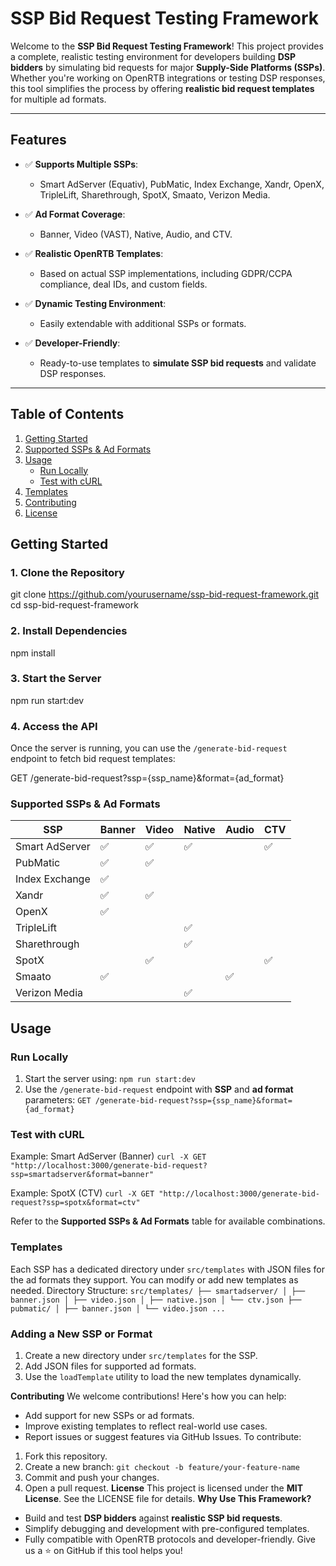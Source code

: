 
# **SSP Bid Request Testing Framework**

Welcome to the **SSP Bid Request Testing Framework**! This project provides a complete, realistic testing environment for developers building **DSP bidders** by simulating bid requests for major **Supply-Side Platforms (SSPs)**. Whether you're working on OpenRTB integrations or testing DSP responses, this tool simplifies the process by offering **realistic bid request templates** for multiple ad formats.

---

## **Features**

- ✅ **Supports Multiple SSPs**:
  - Smart AdServer (Equativ), PubMatic, Index Exchange, Xandr, OpenX, TripleLift, Sharethrough, SpotX, Smaato, Verizon Media.

- ✅ **Ad Format Coverage**:
  - Banner, Video (VAST), Native, Audio, and CTV.

- ✅ **Realistic OpenRTB Templates**:
  - Based on actual SSP implementations, including GDPR/CCPA compliance, deal IDs, and custom fields.

- ✅ **Dynamic Testing Environment**:
  - Easily extendable with additional SSPs or formats.

- ✅ **Developer-Friendly**:
  - Ready-to-use templates to **simulate SSP bid requests** and validate DSP responses.

---

## **Table of Contents**

1. [Getting Started](#getting-started)
2. [Supported SSPs & Ad Formats](#supported-ssps--ad-formats)  
3. [Usage](#usage)  
   - [Run Locally](#run-locally)  
   - [Test with cURL](#test-with-curl)  
4. [Templates](#templates)  
5. [Contributing](#contributing)  
6. [License](#license)  


## Getting Started

### **1. Clone the Repository**
git clone https://github.com/yourusername/ssp-bid-request-framework.git
cd ssp-bid-request-framework

### 2. Install Dependencies
npm install

### 3. Start the Server
npm run start:dev

### 4. Access the API

Once the server is running, you can use the `/generate-bid-request` endpoint to fetch bid request templates:

GET /generate-bid-request?ssp={ssp_name}&format={ad_format}

### Supported SSPs & Ad Formats

| SSP               | Banner | Video | Native | Audio | CTV   |
|--------------------|--------|-------|--------|-------|-------|
| Smart AdServer     | ✅     | ✅    | ✅     |       | ✅    |
| PubMatic           | ✅     | ✅    |        |       |       |
| Index Exchange     | ✅     |       |        |       |       |
| Xandr              | ✅     | ✅    |        |       |       |
| OpenX              | ✅     |       |        |       |       |
| TripleLift         |        |       | ✅     |       |       |
| Sharethrough       |        |       | ✅     |       |       |
| SpotX              |        | ✅    |        |       | ✅    |
| Smaato             | ✅     |       |        | ✅    |       |
| Verizon Media      |        |       | ✅     |       |       |


## Usage

### Run Locally

1. Start the server using:
`npm run start:dev`
2. Use the `/generate-bid-request` endpoint with **SSP** and **ad format** parameters:
`GET /generate-bid-request?ssp={ssp_name}&format={ad_format}`

### Test with cURL
Example: Smart AdServer (Banner)
`curl -X GET "http://localhost:3000/generate-bid-request?ssp=smartadserver&format=banner"`

Example: SpotX (CTV)
`curl -X GET "http://localhost:3000/generate-bid-request?ssp=spotx&format=ctv"`

Refer to the **Supported SSPs & Ad Formats** table for available combinations.

### Templates
Each SSP has a dedicated directory under `src/templates` with JSON files for the ad formats they support. You can modify or add new templates as needed.
Directory Structure:
`src/templates/ ├── smartadserver/ │ ├── banner.json │ ├── video.json │ ├── native.json │ └── ctv.json ├── pubmatic/ │ ├── banner.json │ └── video.json ...`
### Adding a New SSP or Format
1. Create a new directory under `src/templates` for the SSP.
2. Add JSON files for supported ad formats.
3. Use the `loadTemplate` utility to load the new templates dynamically.

**Contributing**
We welcome contributions! Here's how you can help:
* Add support for new SSPs or ad formats.
* Improve existing templates to reflect real-world use cases.
* Report issues or suggest features via GitHub Issues.
To contribute:
1. Fork this repository.
2. Create a new branch:
`git checkout -b feature/your-feature-name`
3. Commit and push your changes.
4. Open a pull request.
**License**
This project is licensed under the **MIT License**. See the LICENSE file for details.
**Why Use This Framework?**
* Build and test **DSP bidders** against **realistic SSP bid requests**.
* Simplify debugging and development with pre-configured templates.
* Fully compatible with OpenRTB protocols and developer-friendly.
Give us a ⭐ on GitHub if this tool helps you!
